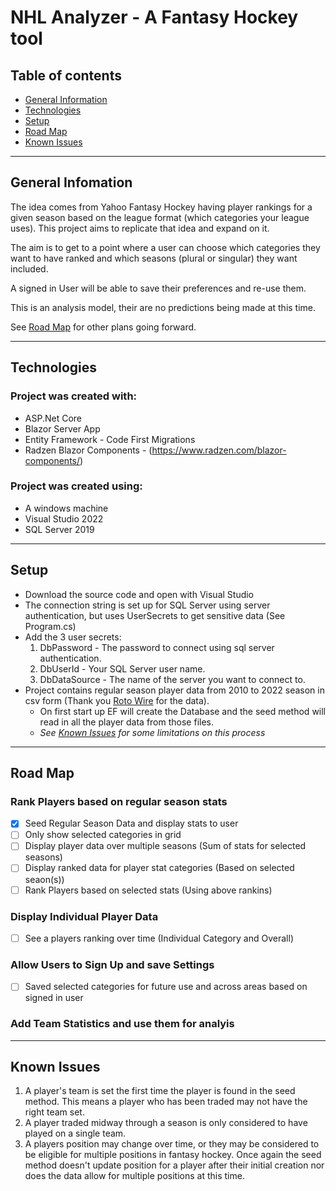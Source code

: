 # NHL Analyzer - A Fantasy Hockey tool

## Table of contents
* [General Information](#general-info)
* [Technologies](#technologies)
* [Setup](#setup)
* [Road Map](#road-map)
* [Known Issues](#known-issues)

---

## General Infomation
The idea comes from Yahoo Fantasy Hockey having player rankings for a given season based on the league format (which categories your league uses). This project aims to replicate that idea and expand on it.

The aim is to get to a point where a user can choose which categories they want to have ranked and which seasons (plural or singular) they want included. 

A signed in User will be able to save their preferences and re-use them.

This is an analysis model, their are no predictions being made at this time.

See [Road Map](#road-map) for other plans going forward. 

---

## Technologies
### Project was created with:
* ASP.Net Core
* Blazor Server App
* Entity Framework - Code First Migrations
* Radzen Blazor Components - (https://www.radzen.com/blazor-components/)

### Project was created using:
* A windows machine
* Visual Studio 2022
* SQL Server 2019

---

## Setup
* Download the source code and open with Visual Studio
* The connection string is set up for SQL Server using server authentication, but uses UserSecrets to get sensitive data (See Program.cs)
* Add the 3 user secrets: 
    1. DbPassword - The password to connect using sql server authentication.
    2. DbUserId - Your SQL Server user name.
    3. DbDataSource - The name of the server you want to connect to.
* Project contains regular season player data from 2010 to 2022 season in csv form (Thank you [Roto Wire](https://www.rotowire.com/hockey/stats.php) for the data). 
    - On first start up EF will create the Database and the seed method will read in all the player data from those files. 
    - *See [Known Issues](#known-issues) for some limitations on this process*
---

## Road Map
### Rank Players based on regular season stats
- [x] Seed Regular Season Data and display stats to user
- [ ] Only show selected categories in grid
- [ ] Display player data over multiple seasons (Sum of stats for selected seasons)
- [ ] Display ranked data for player stat categories (Based on selected seaon(s))
- [ ] Rank Players based on selected stats (Using above rankins)

### Display Individual Player Data
- [ ] See a players ranking over time (Individual Category and Overall)

### Allow Users to Sign Up and save Settings
- [ ] Saved selected categories for future use and across areas based on signed in user

### Add Team Statistics and use them for analyis

---

## Known Issues
1. A player's team is set the first time the player is found in the seed method. This means a player who has been traded may not have the right team set.
2. A player traded midway through a season is only considered to have played on a single team.
3. A players position may change over time, or they may be considered to be eligible for multiple positions in fantasy hockey. Once again the seed method doesn't update position for a player after their initial creation nor does the data allow for multiple positions at this time.
